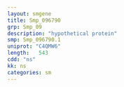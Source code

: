 ```yaml
---
layout: smgene
title: Smp_096790
grp: Smp_09
description: "hypothetical protein"
smp: Smp_096790.1
uniprot: "C4QMW6"
length:   543
cdd: "ns"
kk: ns
categories: sm
---
```

